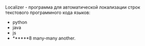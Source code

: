 Localizer - программа для автоматической локализации строк текстового программного кода языков:

- python
- java
- js
- ******8 many-many another.
